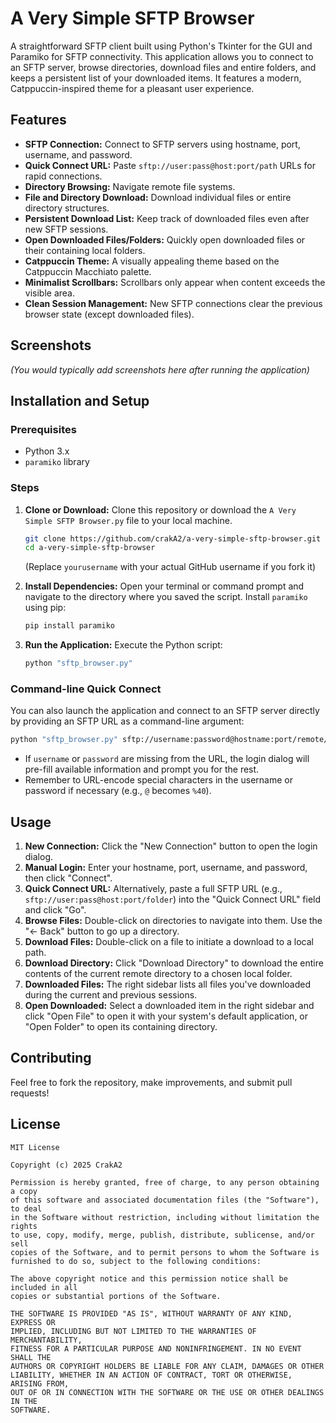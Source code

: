 # A Very Simple SFTP Browser

A straightforward SFTP client built using Python's Tkinter for the GUI and Paramiko for SFTP connectivity. This application allows you to connect to an SFTP server, browse directories, download files and entire folders, and keeps a persistent list of your downloaded items. It features a modern, Catppuccin-inspired theme for a pleasant user experience.

## Features

*   **SFTP Connection:** Connect to SFTP servers using hostname, port, username, and password.
*   **Quick Connect URL:** Paste `sftp://user:pass@host:port/path` URLs for rapid connections.
*   **Directory Browsing:** Navigate remote file systems.
*   **File and Directory Download:** Download individual files or entire directory structures.
*   **Persistent Download List:** Keep track of downloaded files even after new SFTP sessions.
*   **Open Downloaded Files/Folders:** Quickly open downloaded files or their containing local folders.
*   **Catppuccin Theme:** A visually appealing theme based on the Catppuccin Macchiato palette.
*   **Minimalist Scrollbars:** Scrollbars only appear when content exceeds the visible area.
*   **Clean Session Management:** New SFTP connections clear the previous browser state (except downloaded files).

## Screenshots

*(You would typically add screenshots here after running the application)*

## Installation and Setup

### Prerequisites

*   Python 3.x
*   `paramiko` library

### Steps

1.  **Clone or Download:**
    Clone this repository or download the `A Very Simple SFTP Browser.py` file to your local machine.

    ```bash
    git clone https://github.com/crakA2/a-very-simple-sftp-browser.git
    cd a-very-simple-sftp-browser
    ```
    (Replace `yourusername` with your actual GitHub username if you fork it)

2.  **Install Dependencies:**
    Open your terminal or command prompt and navigate to the directory where you saved the script. Install `paramiko` using pip:

    ```bash
    pip install paramiko
    ```

3.  **Run the Application:**
    Execute the Python script:

    ```bash
    python "sftp_browser.py"
    ```

### Command-line Quick Connect

You can also launch the application and connect to an SFTP server directly by providing an SFTP URL as a command-line argument:

```bash
python "sftp_browser.py" sftp://username:password@hostname:port/remote/path
```

*   If `username` or `password` are missing from the URL, the login dialog will pre-fill available information and prompt you for the rest.
*   Remember to URL-encode special characters in the username or password if necessary (e.g., `@` becomes `%40`).

## Usage

1.  **New Connection:** Click the "New Connection" button to open the login dialog.
2.  **Manual Login:** Enter your hostname, port, username, and password, then click "Connect".
3.  **Quick Connect URL:** Alternatively, paste a full SFTP URL (e.g., `sftp://user:pass@host:port/folder`) into the "Quick Connect URL" field and click "Go".
4.  **Browse Files:** Double-click on directories to navigate into them. Use the "← Back" button to go up a directory.
5.  **Download Files:** Double-click on a file to initiate a download to a local path.
6.  **Download Directory:** Click "Download Directory" to download the entire contents of the current remote directory to a chosen local folder.
7.  **Downloaded Files:** The right sidebar lists all files you've downloaded during the current and previous sessions.
8.  **Open Downloaded:** Select a downloaded item in the right sidebar and click "Open File" to open it with your system's default application, or "Open Folder" to open its containing directory.

## Contributing

Feel free to fork the repository, make improvements, and submit pull requests!

## License

```text
MIT License

Copyright (c) 2025 CrakA2

Permission is hereby granted, free of charge, to any person obtaining a copy
of this software and associated documentation files (the "Software"), to deal
in the Software without restriction, including without limitation the rights
to use, copy, modify, merge, publish, distribute, sublicense, and/or sell
copies of the Software, and to permit persons to whom the Software is
furnished to do so, subject to the following conditions:

The above copyright notice and this permission notice shall be included in all
copies or substantial portions of the Software.

THE SOFTWARE IS PROVIDED "AS IS", WITHOUT WARRANTY OF ANY KIND, EXPRESS OR
IMPLIED, INCLUDING BUT NOT LIMITED TO THE WARRANTIES OF MERCHANTABILITY,
FITNESS FOR A PARTICULAR PURPOSE AND NONINFRINGEMENT. IN NO EVENT SHALL THE
AUTHORS OR COPYRIGHT HOLDERS BE LIABLE FOR ANY CLAIM, DAMAGES OR OTHER
LIABILITY, WHETHER IN AN ACTION OF CONTRACT, TORT OR OTHERWISE, ARISING FROM,
OUT OF OR IN CONNECTION WITH THE SOFTWARE OR THE USE OR OTHER DEALINGS IN THE
SOFTWARE.
```
